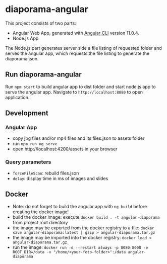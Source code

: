 # diaporama-angular

This project consists of two parts:

* Angular Web App, generated with [Angular CLI](https://github.com/angular/angular-cli) version 11.0.4.
* Node.js App

The Node.js part generates server side a file listing of requested folder and serves the angular app, which requests the
file listing to generate the diaporama.json.

## Run diaporama-angular

Run `npm start` to build angular app to dist folder and start node.js app to serve the angular app. Navigate
to `http://localhost:8080` to open application.

## Development

### Angular App

* copy jpg files and/or mp4 files and its files.json to assets folder
* run `npm run ng serve`
* open http://localhost:4200/assets in your browser

### Query parameters

* `forceFileScan`: rebuild files.json
* `delay`: display time in ms of images and slides

## Docker
* Note: do not forget to build the angular app with `ng build` before creating the docker image!
* build the docker image: execute `docker build . -t angular-diaporama` from project root directory
* the image may be exported from the docker registry to a file: `docker save angular-diaporama:latest | gzip > angular-diaporama.tar.gz`
* the image may be imported into the docker registry: `docker load < angular-diaporama.tar.gz`
* run the image: `docker run -d --restart always -p 8080:8008 -e ROOT_DIR=/data -v "/home/<your-foto-folder>":/data angular-diaporama`
